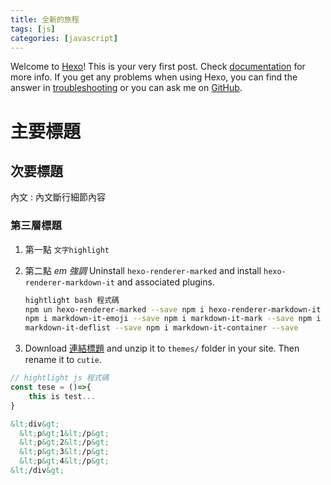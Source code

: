 ```yaml
---
title: 全新的旅程
tags: [js]
categories: [javascript]
---
```


<!-- ![cover](/images/riverAndTree.jpg) -->

Welcome to [Hexo](https://hexo.io/)! This is your very first post. Check [documentation](https://hexo.io/docs/) for more info. If you get any problems when using Hexo, you can find the answer in [troubleshooting](https://hexo.io/docs/troubleshooting.html) or you can ask me on [GitHub](https://github.com/hexojs/hexo/issues).

# 主要標題

## 次要標題

內文
: 內文斷行細節內容

### 第三層標題

1.  第一點
    `文字highlight`

2.  第二點 _em 強調_ Uninstall `hexo-renderer-marked` and install `hexo-renderer-markdown-it` and associated plugins.

    ```bash
    hightlight bash 程式碼
    npm un hexo-renderer-marked --save npm i hexo-renderer-markdown-it --save
    npm i markdown-it-emoji --save npm i markdown-it-mark --save npm i
    markdown-it-deflist --save npm i markdown-it-container --save
    ```

3.  Download [連結標題](https://github.com/qutang/hexo-theme-cutie/releases/latest) and unzip it to `themes/` folder in your site. Then rename it to `cutie`.

```js
// hightlight js 程式碼
const tese = ()=>{
    this is test...
}
```

```HTML
&lt;div&gt;
  &lt;p&gt;1&lt;/p&gt;
  &lt;p&gt;2&lt;/p&gt;
  &lt;p&gt;3&lt;/p&gt;
  &lt;p&gt;4&lt;/p&gt;
&lt;/div&gt;
```
